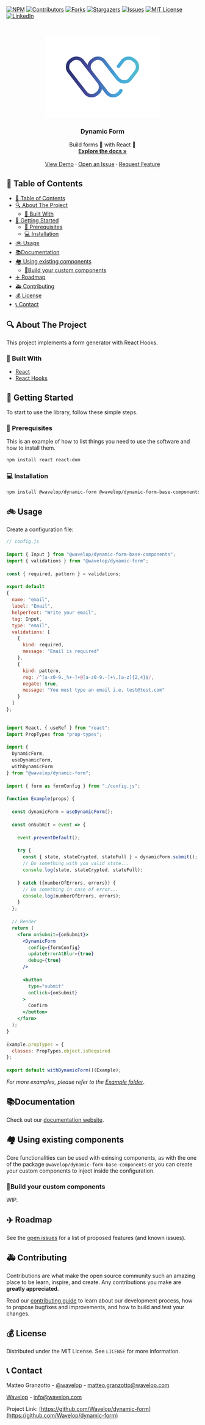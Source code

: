 <!-- PROJECT SHIELDS -->
<!--
*** I'm using markdown "reference style" links for readability.
*** Reference links are enclosed in brackets [ ] instead of parentheses ( ).
*** See the bottom of this document for the declaration of the reference variables
*** for contributors-url, forks-url, etc. This is an optional, concise syntax you may use.
*** https://www.markdownguide.org/basic-syntax/#reference-style-links
-->
[![NPM][node-package-shield]][node-package-url]
[![Contributors][contributors-shield]][contributors-url]
[![Forks][forks-shield]][forks-url]
[![Stargazers][stars-shield]][stars-url]
[![Issues][issues-shield]][issues-url]
[![MIT License][license-shield]][license-url]
[![LinkedIn][linkedin-shield]][linkedin-url]

<!-- PROJECT LOGO -->
<br />
<p align="center">
  <a href="https://github.com/Wavelop/dynamic-form">
    <img src="images/logo.svg" alt="Logo" width="300">
  </a>

  <h3 align="center">Dynamic Form</h3>

  <p align="center">
    Build forms 📄 with React 🚀
    <br />
    <a href="https://dynamic-form-wavelop.firebaseapp.com/"><strong>Explore the docs »</strong></a>
    <br />
    <br />
    <a href="https://dynamic-form-wavelop-example.firebaseapp.com/">View Demo</a>
    ·
    <a href="https://github.com/Wavelop/dynamic-form/issues">Open an Issue</a>
    ·
    <a href="https://github.com/Wavelop/dynamic-form/issues">Request Feature</a>
  </p>
</p>



<!-- TABLE OF CONTENTS -->
## 📑 Table of Contents

- [📑 Table of Contents](#-table-of-contents)
- [🔍 About The Project](#-about-the-project)
  - [🔧 Built With](#-built-with)
- [🔫 Getting Started](#-getting-started)
  - [👶 Prerequisites](#-prerequisites)
  - [💻 Installation](#-installation)
- [🚲 Usage](#-usage)
- [📚Documentation](#documentation)
- [🏘 Using existing components](#-using-existing-components)
  - [🧱Build your custom components](#build-your-custom-components)
- [✈️ Roadmap](#️-roadmap)
- [🚑 Contributing](#-contributing)
- [💰 License](#-license)
- [📞 Contact](#-contact)


<!-- ABOUT THE PROJECT -->
## 🔍 About The Project

This project implements a form generator with React Hooks. 

### 🔧 Built With

* [React](https://reactjs.org/)
* [React Hooks](https://reactjs.org/docs/hooks-intro.html)


<!-- GETTING STARTED -->
## 🔫 Getting Started

To start to use the library, follow these simple steps. 

### 👶 Prerequisites

This is an example of how to list things you need to use the software and how to install them.

```bash
npm install react react-dom
```

### 💻 Installation
 
```bash
npm install @wavelop/dynamic-form @wavelop/dynamic-form-base-components
```


<!-- USAGE EXAMPLES -->
## 🚲 Usage

Create a configuration file: 

```js
// config.js

import { Input } from "@wavelop/dynamic-form-base-components";
import { validations } from "@wavelop/dynamic-form";

const { required, pattern } = validations;

export default     
{
  name: "email",
  label: "Email",
  helperText: "Write your email",
  tag: Input,
  type: "email",
  validations: [
    {
      kind: required,
      message: "Email is required"
    },
    {
      kind: pattern,
      reg: /^[a-z0-9._%+-]+@[a-z0-9.-]+\.[a-z]{2,4}$/,
      negate: true,
      message: "You must type an email i.e. test@test.com"
    }
  ]
};
```

```jsx

import React, { useRef } from "react";
import PropTypes from "prop-types";

import {
  DynamicForm,
  useDynamicForm,
  withDynamicForm
} from "@wavelop/dynamic-form";

import { form as formConfig } from "./config.js";

function Example(props) {

  const dynamicForm = useDynamicForm();

  const onSubmit = event => {

    event.preventDefault();

    try {
      const { state, stateCrypted, stateFull } = dynamicForm.submit();
      // Do something with you valid state...
      console.log(state, stateCrypted, stateFull);

    } catch ({numberOfErrors, errors}) {
      // Do something in case of error...
      console.log(numberOfErrors, errors);
    }
  };

  // Render
  return (
    <form onSubmit={onSubmit}>
      <DynamicForm
        config={formConfig}
        updateErrorAtBlur={true}
        debug={true}
      />

      <button
        type="submit"
        onClick={onSubmit}
      >
        Confirm
      </button>
    </form>
  );
}

Example.propTypes = {
  classes: PropTypes.object.isRequired
};

export default withDynamicForm()(Example);
```

_For more examples, please refer to the [Example folder](https://github.com/Wavelop/dynamic-form/tree/master/example)_.

## 📚Documentation

Check out our [documentation website](https://dynamic-form-wavelop.firebaseapp.com/).

## 🏘 Using existing components

Core functionalities can be used with exinsing components, as with the one of the package `@wavelop/dynamic-form-base-components` or you can create your custom components to inject inside the configuration. 

### 🧱Build your custom components

WIP.

<!-- ROADMAP -->
## ✈️ Roadmap

See the [open issues](https://github.com/Wavelop/dynamic-form/issues) for a list of proposed features (and known issues).

<!-- CONTRIBUTING -->
## 🚑 Contributing

Contributions are what make the open source community such an amazing place to be learn, inspire, and create. Any contributions you make are **greatly appreciated**.

Read our [contributing guide](/CONTRIBUTING.md) to learn about our development process, how to propose bugfixes and improvements, and how to build and test your changes.

<!-- LICENSE -->
## 💰 License

Distributed under the MIT License. See `LICENSE` for more information.

<!-- CONTACT -->
## 📞 Contact

Matteo Granzotto - [@wavelop](https://twitter.com/blundert) - [matteo.granzotto@wavelop.com](mailto:matteo.granzotto@wavelop.com)

[Wavelop](wavelop.com) - [info@wavelop.com](mailto:info@wavelop.com)

Project Link: [https://github.com/Wavelop/dynamic-form](https://github.com/Wavelop/dynamic-form)

<!-- MARKDOWN LINKS & IMAGES -->
<!-- https://www.markdownguide.org/basic-syntax/#reference-style-links -->
[node-package-shield]: https://img.shields.io/npm/v/@wavelop/dynamic-form.svg
[node-package-url]: https://www.npmjs.com/package/@wavelop/dynamic-form
[contributors-shield]: https://img.shields.io/github/contributors/Wavelop/dynamic-form.svg?style=flat-square
[contributors-url]: https://github.com/Wavelop/dynamic-form/graphs/contributors
[forks-shield]: https://img.shields.io/github/forks/Wavelop/dynamic-form.svg?style=flat-square
[forks-url]: https://github.com/Wavelop/dynamic-form/network/members
[stars-shield]: https://img.shields.io/github/stars/Wavelop/dynamic-form.svg?style=flat-square
[stars-url]: https://github.com/Wavelop/dynamic-form/stargazers
[issues-shield]: https://img.shields.io/github/issues/Wavelop/dynamic-form.svg?style=flat-square
[issues-url]: https://github.com/Wavelop/dynamic-form/issues
[license-shield]: https://img.shields.io/github/license/Wavelop/dynamic-form.svg?style=flat-square
[license-url]: https://github.com/Wavelop/dynamic-form/blob/master/LICENSE
[linkedin-shield]: https://img.shields.io/badge/-LinkedIn-black.svg?style=flat-square&logo=linkedin&colorB=555
[linkedin-url]: https://www.linkedin.com/company/wavelop